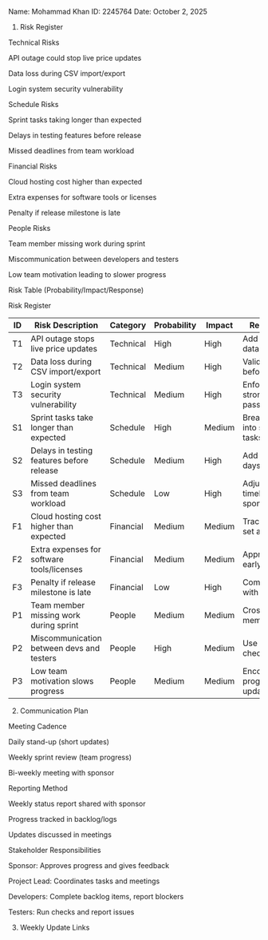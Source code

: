 Name: Mohammad Khan
ID: 2245764
Date: October 2, 2025

1. Risk Register

Technical Risks

API outage could stop live price updates

Data loss during CSV import/export

Login system security vulnerability

Schedule Risks

Sprint tasks taking longer than expected

Delays in testing features before release

Missed deadlines from team workload

Financial Risks

Cloud hosting cost higher than expected

Extra expenses for software tools or licenses

Penalty if release milestone is late

People Risks

Team member missing work during sprint

Miscommunication between developers and testers

Low team motivation leading to slower progress

Risk Table (Probability/Impact/Response)

 Risk Register

| ID  | Risk Description                          | Category   | Probability | Impact | Response                                  |
|-----|-------------------------------------------|------------|-------------|--------|-------------------------------------------|
| T1  | API outage stops live price updates       | Technical  | High        | High   | Add fallback data cache                   |
| T2  | Data loss during CSV import/export        | Technical  | Medium      | High   | Validate input before save                |
| T3  | Login system security vulnerability       | Technical  | Medium      | High   | Enforce stronger passwords                |
| S1  | Sprint tasks take longer than expected    | Schedule   | High        | Medium | Break work into smaller tasks             |
| S2  | Delays in testing features before release | Schedule   | Medium      | High   | Add buffer days                           |
| S3  | Missed deadlines from team workload       | Schedule   | Low         | High   | Adjust timeline with sponsor              |
| F1  | Cloud hosting cost higher than expected   | Financial  | Medium      | Medium | Track usage, set alerts                   |
| F2  | Extra expenses for software tools/licenses| Financial  | Medium      | Medium | Approve tools early                       |
| F3  | Penalty if release milestone is late      | Financial  | Low         | High   | Communicate with sponsor                  |
| P1  | Team member missing work during sprint    | People     | Medium      | Medium | Cross-train members                       |
| P2  | Miscommunication between devs and testers | People     | High        | Medium | Use daily check-ins                       |
| P3  | Low team motivation slows progress        | People     | Medium      | Medium | Encourage progress updates                |


2. Communication Plan

Meeting Cadence

Daily stand-up (short updates)

Weekly sprint review (team progress)

Bi-weekly meeting with sponsor

Reporting Method

Weekly status report shared with sponsor

Progress tracked in backlog/logs

Updates discussed in meetings

Stakeholder Responsibilities

Sponsor: Approves progress and gives feedback

Project Lead: Coordinates tasks and meetings

Developers: Complete backlog items, report blockers

Testers: Run checks and report issues

3. Weekly Update Links


